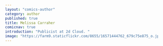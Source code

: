 ```yaml
---
layout: "comics-author"
category: author
published: true
title: Melissa Carraher
comicnav: true
introduction: "Publicist at 2d Cloud. "
image: "https://farm9.staticflickr.com/8655/16571444762_679c75e875_o.jpg"
---
```


